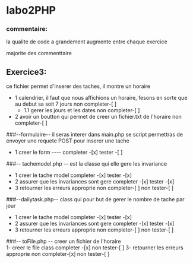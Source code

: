 # labo2PHP
### commentaire:
la qualite de code a grandement augmente entre chaque exercice

majorite des commenttaire 

## Exercice3:
ce fichier permet d'inserer des taches, il montre un horaire
- 1 calendrier, il faut que nous affichions un horaire, fesons en sorte que au debut sa soit 7 jours      non completer-[ ] 
  - 1.1 gerer les jours et les dates                                                                       non completer-[ ] 
- 2 avoir un boutton qui permet de creer un fichier.txt de l'horaire                                      non completer-[ ] 

###--formulaire--
il seras interer dans main.php se script permettras de envoyer une requete POST pour inserer une tache 
- 1 creer le form ----                                                                                    completer    -[x]    tester    -[ ]

###-- tachemodel.php -- 
est la classe qui elle gere les invariance                                                            
- 1 creer le tache model                                                                                  completer    -[x]    tester    -[x] 
- 2 assurer que les invariances sont gere                                                                 completer    -[x]    tester    -[x] 
- 3 retourner les erreurs approprie                                                                       non completer-[ ]    non tester-[ ] 


###--dailytask.php--
class qui pour but de gerer le nombre de tache par jour                                                  
- 1 creer le tache model                                                                                  completer    -[x]    tester     -[x] 
- 2 assurer que les invariances sont gere                                                                 completer    -[x]    tester     -[x] 
- 3 retourner les erreurs approprie                                                                       non completer-[ ]     non tester-[ ] 

###-- toFile.php --
creer un fichier de l'horaire                                                                             
1- creer le file class                                                                                   completer    -[x]   non tester-[ ] 
3- retourner les erreurs approprie                                                                       non completer-[x]   non tester-[ ] 
